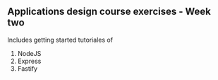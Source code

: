## Applications design course exercises - Week two 
Includes getting started tutoriales of
1. NodeJS
2. Express
3. Fastify


